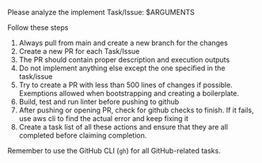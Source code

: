 Please analyze the implement Task/Issue: $ARGUMENTS

Follow these steps
1. Always pull from main and create a new branch for the changes
2. Create a new PR for each Task/Issue
3. The PR should contain proper description and execution outputs
4. Do not implement anything else except the one specified in the task/issue
5. Try to create a PR with less than 500 lines of changes if possible. Exemptions allowed when bootstrapping and creating a boilerplate.
6. Build, test and run linter before pushing to github
7. After pushing or opening PR, check for github checks to finish. If it fails, use aws cli to find the actual error and keep fixing it
8. Create a task list of all these actions and ensure that they are all completed before claiming completion.

Remember to use the GitHub CLI (`gh`) for all GitHub-related tasks.